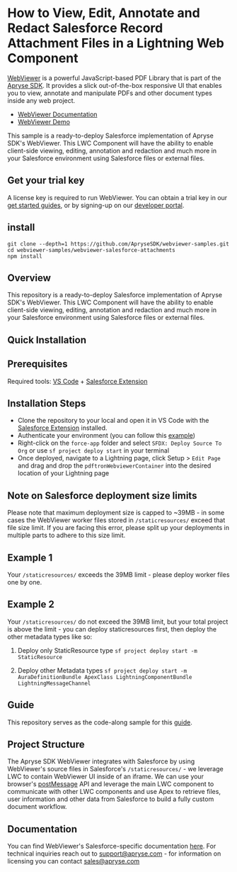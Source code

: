 # How to View, Edit, Annotate and Redact Salesforce Record Attachment Files in a Lightning Web Component

[WebViewer](https://docs.apryse.com/web/guides/get-started) is a powerful JavaScript-based PDF Library that is part of the [Apryse SDK](https://apryse.com/). It provides a slick out-of-the-box responsive UI that enables you to view, annotate and manipulate PDFs and other document types inside any web project.

- [WebViewer Documentation](https://docs.apryse.com/web/guides/get-started)
- [WebViewer Demo](https://showcase.apryse.com/)

This sample is a ready-to-deploy Salesforce implementation of Apryse SDK's WebViewer. This LWC Component will have the ability to enable client-side viewing, editing, annotation and redaction and much more in your Salesforce environment using Salesforce files or external files.

## Get your trial key

A license key is required to run WebViewer. You can obtain a trial key in our [get started guides](https://docs.apryse.com/web/guides/get-started), or by signing-up on our [developer portal](https://dev.apryse.com/).

## install

```
git clone --depth=1 https://github.com/ApryseSDK/webviewer-samples.git
cd webviewer-samples/webviewer-salesforce-attachments
npm install
```

## Overview
This repository is a ready-to-deploy Salesforce implementation of Apryse SDK's WebViewer. This LWC Component will have the ability to enable client-side viewing, editing, annotation and redaction and much more in your Salesforce environment using Salesforce files or external files.

## Quick Installation


## Prerequisites
Required tools: [VS Code](https://code.visualstudio.com/download) + [Salesforce Extension](https://developer.salesforce.com/tools/vscode/en/vscode-desktop/install)

## Installation Steps
* Clone the repository to your local and open it in VS Code with the [Salesforce Extension](https://developer.salesforce.com/tools/vscode/en/vscode-desktop/install) installed.
* Authenticate your environment (you can follow this [example](https://trailhead.salesforce.com/content/learn/projects/quickstart-vscode-salesforce/use-vscode-for-salesforce))
* Right-click on the `force-app` folder and select `SFDX: Deploy Source To Org` or use `sf project deploy start` in your terminal
* Once deployed, navigate to a Lightning page, click Setup > `Edit Page` and drag and drop the `pdftronWebviewerContainer` into the desired location of your Lightning page

## Note on Salesforce deployment size limits
Please note that maximum deployment size is capped to ~39MB - in some cases the WebViewer worker files stored in `/staticresources/` exceed that file size limit. If you are facing this error, please split up your deployments in multiple parts to adhere to this size limit.

## Example 1
Your `/staticresources/` exceeds the 39MB limit - please deploy worker files one by one.

## Example 2
Your `/staticresources/` do not exceed the 39MB limit, but your total project is above the limit - you can deploy staticresources first, then deploy the other metadata types like so:

1. Deploy only StaticResource type
`sf project deploy start -m StaticResource`

2. Deploy other Metadata types
`sf project deploy start -m AuraDefinitionBundle ApexClass LightningComponentBundle LightningMessageChannel`

## Guide
This repository serves as the code-along sample for this [guide](https://apryse.com/blog/webviewer/view-edit-annotate-and-redact-salesforce-record-attachments).

## Project Structure
The Apryse SDK WebViewer integrates with Salesforce by using WebViewer's source files in Salesforce's `/staticresources/` - we leverage LWC to contain WebViewer UI inside of an iframe. We can use your browser's [postMessage](https://developer.mozilla.org/en-US/docs/Web/API/Window/postMessage) API and leverage the main LWC component to communicate with other LWC components and use Apex to retrieve files, user information and other data from Salesforce to build a fully custom document workflow.

## Documentation
You can find WebViewer's Salesforce-specific documentation [here](https://docs.apryse.com/documentation/salesforce/). For technical inquiries reach out to support@apryse.com - for information on licensing you can contact sales@apryse.com


